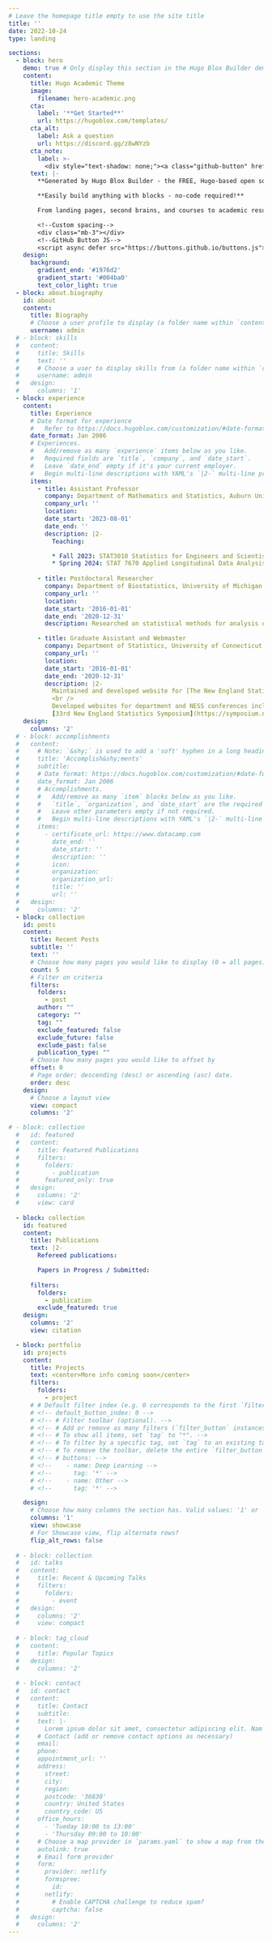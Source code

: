 ```yaml
---
# Leave the homepage title empty to use the site title
title: ''
date: 2022-10-24
type: landing

sections:
  - block: hero
    demo: true # Only display this section in the Hugo Blox Builder demo site
    content:
      title: Hugo Academic Theme
      image:
        filename: hero-academic.png
      cta:
        label: '**Get Started**'
        url: https://hugoblox.com/templates/
      cta_alt:
        label: Ask a question
        url: https://discord.gg/z8wNYzb
      cta_note:
        label: >-
          <div style="text-shadow: none;"><a class="github-button" href="https://github.com/HugoBlox/hugo-blox-builder" data-icon="octicon-star" data-size="large" data-show-count="true" aria-label="Star">Star Hugo Blox Builder</a></div><div style="text-shadow: none;"><a class="github-button" href="https://github.com/HugoBlox/theme-academic-cv" data-icon="octicon-star" data-size="large" data-show-count="true" aria-label="Star">Star the Academic template</a></div>
      text: |-
        **Generated by Hugo Blox Builder - the FREE, Hugo-based open source website builder trusted by 500,000+ sites.**

        **Easily build anything with blocks - no-code required!**

        From landing pages, second brains, and courses to academic resumés, conferences, and tech blogs.

        <!--Custom spacing-->
        <div class="mb-3"></div>
        <!--GitHub Button JS-->
        <script async defer src="https://buttons.github.io/buttons.js"></script>
    design:
      background:
        gradient_end: '#1976d2'
        gradient_start: '#004ba0'
        text_color_light: true
  - block: about.biography
    id: about
    content:
      title: Biography
      # Choose a user profile to display (a folder name within `content/authors/`)
      username: admin
  # - block: skills
  #   content:
  #     title: Skills
  #     text: ''
  #     # Choose a user to display skills from (a folder name within `content/authors/`)
  #     username: admin
  #   design:
  #     columns: '1'
  - block: experience
    content:
      title: Experience
      # Date format for experience
      #   Refer to https://docs.hugoblox.com/customization/#date-format
      date_format: Jan 2006
      # Experiences.
      #   Add/remove as many `experience` items below as you like.
      #   Required fields are `title`, `company`, and `date_start`.
      #   Leave `date_end` empty if it's your current employer.
      #   Begin multi-line descriptions with YAML's `|2-` multi-line prefix.
      items:
        - title: Assistant Professor
          company: Department of Mathematics and Statistics, Auburn University
          company_url: ''
          location: 
          date_start: '2023-08-01'
          date_end: ''
          description: |2-
            Teaching: 

            * Fall 2023: STAT3010 Statistics for Engineers and Scientist
            * Spring 2024: STAT 7670 Applied Longitudinal Data Analysis
            
        - title: Postdoctoral Researcher
          company: Department of Biostatistics, University of Michigan
          company_url: ''
          location: 
          date_start: '2016-01-01'
          date_end: '2020-12-31'
          description: Researched on statistical methods for analysis of microbiome data.

        - title: Graduate Assistant and Webmaster
          company: Department of Statistics, University of Connecticut 
          company_url: ''
          location: 
          date_start: '2016-01-01'
          date_end: '2020-12-31'
          description: |2-
            Maintained and developed website for [The New England Statistical Society (NESS)](https://nestat.org)
            <br />
            Developed websites for department and NESS conferences including [New England Rare Disease Statistics (NERDS) Workshop](https://nerds.nestat.org),
            [33rd New England Statistics Symposium](https://symposium.nestat.org), and [The 3rd Stat4Onc annual symposium](https://events.stat.uconn.edu/stat4onc/), etc.
    design:
      columns: '2'
  # - block: accomplishments
  #   content:
  #     # Note: `&shy;` is used to add a 'soft' hyphen in a long heading.
  #     title: 'Accomplish&shy;ments'
  #     subtitle:
  #     # Date format: https://docs.hugoblox.com/customization/#date-format
  #     date_format: Jan 2006
  #     # Accomplishments.
  #     #   Add/remove as many `item` blocks below as you like.
  #     #   `title`, `organization`, and `date_start` are the required parameters.
  #     #   Leave other parameters empty if not required.
  #     #   Begin multi-line descriptions with YAML's `|2-` multi-line prefix.
  #     items:
  #       - certificate_url: https://www.datacamp.com
  #         date_end: ''
  #         date_start: ''
  #         description: ''
  #         icon: 
  #         organization: 
  #         organization_url: 
  #         title: ''
  #         url: ''
  #   design:
  #     columns: '2'
  - block: collection
    id: posts
    content:
      title: Recent Posts
      subtitle: ''
      text: ''
      # Choose how many pages you would like to display (0 = all pages)
      count: 5
      # Filter on criteria
      filters:
        folders:
          - post
        author: ""
        category: ""
        tag: ""
        exclude_featured: false
        exclude_future: false
        exclude_past: false
        publication_type: ""
      # Choose how many pages you would like to offset by
      offset: 0
      # Page order: descending (desc) or ascending (asc) date.
      order: desc
    design:
      # Choose a layout view
      view: compact
      columns: '2'

# - block: collection
  #   id: featured
  #   content:
  #     title: Featured Publications
  #     filters:
  #       folders:
  #         - publication
  #       featured_only: true
  #   design:
  #     columns: '2'
  #     view: card
  
  - block: collection
    id: featured
    content:
      title: Publications
      text: |2-
        Refereed publications:

        Papers in Progress / Submitted:   
        
      filters:
        folders:
          - publication
        exclude_featured: true
    design:
      columns: '2'
      view: citation

  - block: portfolio
    id: projects
    content:
      title: Projects
      text: <center>More info coming soon</center>
      filters:
        folders:
          - project
      # # Default filter index (e.g. 0 corresponds to the first `filter_button` instance below).
      # <!-- default_button_index: 0 -->
      # <!-- # Filter toolbar (optional). -->
      # <!-- # Add or remove as many filters (`filter_button` instances) as you like. -->
      # <!-- # To show all items, set `tag` to "*". -->
      # <!-- # To filter by a specific tag, set `tag` to an existing tag name. -->
      # <!-- # To remove the toolbar, delete the entire `filter_button` block. -->
      # <!-- # buttons: -->
      # <!--    - name: Deep Learning -->
      # <!--      tag: '*' -->
      # <!--    - name: Other -->
      # <!--      tag: '*' -->

    design:
      # Choose how many columns the section has. Valid values: '1' or '2'.
      columns: '1'
      view: showcase
      # For Showcase view, flip alternate rows?
      flip_alt_rows: false
      
  # - block: collection
  #   id: talks
  #   content:
  #     title: Recent & Upcoming Talks
  #     filters:
  #       folders:
  #         - event
  #   design:
  #     columns: '2'
  #     view: compact
      
  # - block: tag_cloud
  #   content:
  #     title: Popular Topics
  #   design:
  #     columns: '2'
  
  # - block: contact
  #   id: contact
  #   content:
  #     title: Contact
  #     subtitle:
  #     text: |-
  #       Lorem ipsum dolor sit amet, consectetur adipiscing elit. Nam mi diam, venenatis ut magna et, vehicula efficitur enim.
  #     # Contact (add or remove contact options as necessary)
  #     email: 
  #     phone: 
  #     appointment_url: ''
  #     address:
  #       street: 
  #       city: 
  #       region: 
  #       postcode: '36830'
  #       country: United States
  #       country_code: US
  #     office_hours:
  #       - 'Tueday 10:00 to 13:00'
  #       - 'Thursday 09:00 to 10:00'
  #     # Choose a map provider in `params.yaml` to show a map from these coordinates
  #     autolink: true
  #     # Email form provider
  #     form:
  #       provider: netlify
  #       formspree:
  #         id:
  #       netlify:
  #         # Enable CAPTCHA challenge to reduce spam?
  #         captcha: false
  #   design:
  #     columns: '2'
---
```

